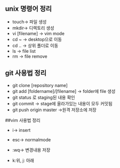 ## unix 명령어 정리


- touch-> 파일 생성
- mkdir-> 디렉토리 생성
- vi [filename] -> vim mode
- cd ~ -> desktop으로 이동
- cd .. -> 상위 폴더로 이동
- ls -> file list
- rm -> file remove






## git 사용법 정리


- git clone [repository name]
- git add [foldername]/[filename] -> folder에 file 생성
- git status 로 staging된 내용 확인
- git commit -> stage에 올라가있는 내용이 모두 커밋됨
- git push origin master ->원격 저장소에 저장





##vim 사용법 정리


- i-> insert
- esc-> normalmode
- :wq-> 변경내용 저장

- k:위, j: 아래

